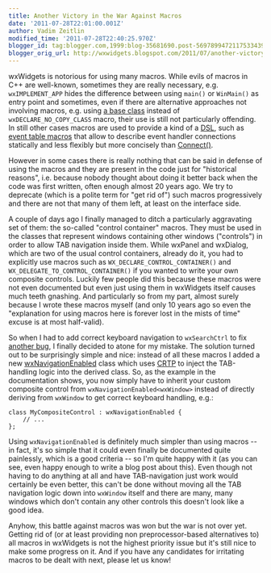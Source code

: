 ```yaml
---
title: Another Victory in the War Against Macros
date: '2011-07-28T22:01:00.001Z'
author: Vadim Zeitlin
modified_time: '2011-07-28T22:40:25.970Z'
blogger_id: tag:blogger.com,1999:blog-35681690.post-5697899472117533439
blogger_orig_url: http://wxwidgets.blogspot.com/2011/07/another-victory-in-war-against-macros.html
---
```


wxWidgets is notorious for using many macros. While evils of macros in C++ are
well-known, sometimes they are really necessary, e.g. `wxIMPLEMENT_APP` hides
the difference between using `main()` or `WinMain()` as entry point and
sometimes, even if there are alternative approaches not involving macros, e.g.
using [a base class] instead of `wxDECLARE_NO_COPY_CLASS` macro, their use is
still not particularly offending. In still other cases macros are used to
provide a kind of a [DSL], such as [event table macros] that allow to describe
event handler connections statically and less flexibly but more concisely than
[Connect()].

[a base class]: http://www.boost.org/doc/libs/1_46_1/libs/utility/utility.htm#Class_noncopyable
[DSL]: http://en.wikipedia.org/wiki/Domain-specific_language
[event table macros]: https://docs.wxwidgets.org/trunk/group__group__funcmacro__events.html
[Connect()]: http://wxwidgets.blogspot.com/2007/01/in-praise-of-connect.html

However in some cases there is really nothing that can be said in defense of
using the macros and they are present in the code just for "historical
reasons", i.e. because nobody thought about doing it better back when the code
was first written, often enough almost 20 years ago. We try to deprecate (which
is a polite term for "get rid of") such macros progressively and there are not
that many of them left, at least on the interface side.

A couple of days ago I finally managed to ditch a particularly aggravating set
of them: the so-called "control container" macros. They must be used in the
classes that represent windows containing other windows ("controls") in order to
allow TAB navigation inside them. While wxPanel and wxDialog, which are two of
the usual control containers, already do it, you had to explicitly use macros
such as `WX_DECLARE_CONTROL_CONTAINER()` and
`WX_DELEGATE_TO_CONTROL_CONTAINER()` if you wanted to write your own composite
controls. Luckily few people did this because these macros were not even
documented but even just using them in wxWidgets itself causes much teeth
gnashing. And particularly so from my part, almost surely because I wrote these
macros myself (and only 10 years ago so even the "explanation for using macros
here is forever lost in the mists of time" excuse is at most half-valid).

So when I had to add correct keyboard navigation to `wxSearchCtrl` to fix
[another bug], I finally decided to atone for my mistake. The solution turned
out to be surprisingly simple and nice: instead of all these macros I added a
new [wxNavigationEnabled] class which uses [CRTP] to inject the TAB-handling
logic into the derived class. So, as the example in the documentation shows, you
now simply have to inherit your custom composite control from
`wxNavigationEnabled<wxWindow>` instead of directly deriving from `wxWindow` to
get correct keyboard handling, e.g.:

    class MyCompositeControl : wxNavigationEnabled {
        // ...
    };


Using `wxNavigationEnabled` is definitely much simpler than using macros -- in
fact, it's so simple that it could even finally be documented quite painlessly,
which is a good criteria -- so I'm quite happy with it (as you can see, even
happy enough to write a blog post about this). Even though not having to do
anything at all and have TAB-navigation just work would certainly be even
better, this can't be done without moving all the TAB navigation logic down into
`wxWindow` itself and there are many, many windows which don't contain any other
controls this doesn't look like a good idea.

Anyhow, this battle against macros was won but the war is not over yet. Getting
rid of (or at least providing non preprocessor-based alternatives to) all macros
in wxWidgets is not the highest priority issue but it's still nice to make some
progress on it. And if you have any candidates for irritating macros to be dealt
with next, please let us know!

[another bug]: https://trac.wxwidgets.org/ticket/12808
[wxNavigationEnabled]: https://docs.wxwidgets.org/trunk/classwx_navigation_enabled.html
[CRTP]: http://en.wikipedia.org/wiki/Curiously_recurring_template_pattern
